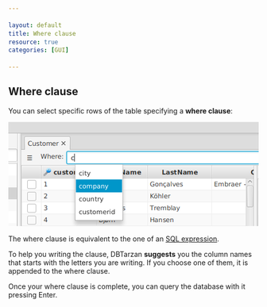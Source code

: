 ```yaml
---

layout: default
title: Where clause
resource: true
categories: [GUI]

---
```


## Where clause

You can select specific rows of the table specifying a **where clause**:

![Databases](images/whereClause.png)

The where clause is equivalent to the one of an  [SQL expression](https://en.wikipedia.org/wiki/Where_(SQL)).

To help you writing the clause, DBTarzan **suggests** you the column names that starts with the letters you are writing.
If you choose one of them, it is appended to the where clause. 
 
Once your where clause is complete, you can query the database with it pressing Enter. 

 